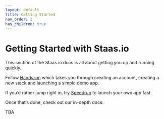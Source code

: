 ```yaml
---
layout: default
title: Getting Started
nav_order: 2
has_children: true
---
```


# Getting Started with Staas.io

This section of the Staas.io docs is all about getting you up and running quickly.

Follow [Hands-on]() which takes you through creating an account, creating a new stack and launching a simple demo app.

If you’d rather jump right in, try [Speedrun]() to launch your own app fast.

Once that’s done, check out our in-depth docs:

TBA
